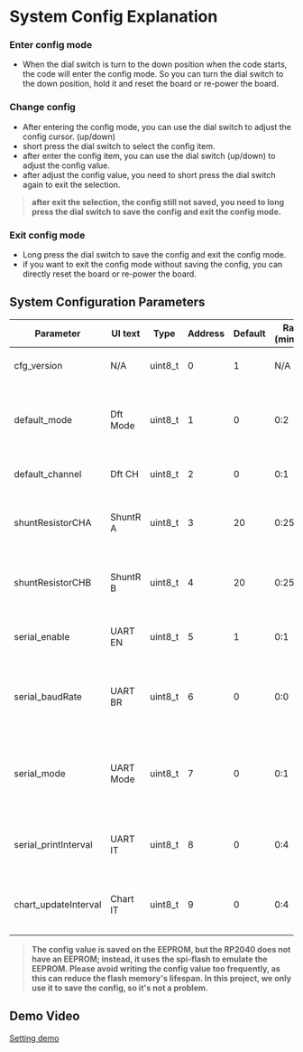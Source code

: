 # System Config Explanation


### Enter config mode
- When the dial switch is turn to the down position when the code starts, the code will enter the config mode. So you can turn the dial switch to the down position, hold it and reset the board or re-power the board.

### Change config
- After entering the config mode, you can use the dial switch to adjust the config cursor. (up/down)
- short press the dial switch to select the config item.
- after enter the config item, you can use the dial switch (up/down) to adjust the config value.
- after adjust the config value, you need to short press the dial switch again to exit the selection.

> **after exit the selection, the config still not saved, you need to long press the dial switch to save the config and exit the config mode.**

### Exit config mode
- Long press the dial switch to save the config and exit the config mode.
- if you want to exit the config mode without saving the config, you can directly reset the board or re-power the board.


## System Configuration Parameters

| Parameter | UI text | Type | Address | Default | Range (min:max) | Description |
|-----------|---------|------|---------|---------|-----------------|-------------|
| cfg_version | N/A | uint8_t | 0 | 1 | N/A | Increment when the config struct is changed |
| default_mode | Dft Mode | uint8_t | 1 | 0 | 0:2 | Default operation mode (0: dataMonitor, 1: dataMonitorChart, 2: dataMonitorCount) |
| default_channel | Dft CH | uint8_t | 2 | 0 | 0:1 | Default channel selection (0: CHA, 1: CHB) |
| shuntResistorCHA | ShuntR A | uint8_t | 3 | 20 | 0:255 | Shunt resistor value for Channel A (default: 20mOhm, 20=20mOhm) |
| shuntResistorCHB | ShuntR B | uint8_t | 4 | 20 | 0:255 | Shunt resistor value for Channel B (default: 20mOhm, 20=20mOhm) |
| serial_enable | UART EN | uint8_t | 5 | 1 | 0:1 | Serial communication enable/disable (0: disable, 1: enable) |
| serial_baudRate | UART BR | uint8_t | 6 | 0 | 0:0 | Serial communication baud rate (0: 115200, currently only 115200 is supported) |
| serial_mode | UART Mode | uint8_t | 7 | 0 | 0:1 | Serial communication mode (0: default/human readable, 1: arduino plotter mode) |
| serial_printInterval | UART IT | uint8_t | 8 | 0 | 0:4 | Interval for serial printing (0: 1000ms, 1: 500ms, 2: 100ms, 3: 50ms, 4: 10ms) |
| chart_updateInterval | Chart IT | uint8_t | 9 | 0 | 0:4 | Interval for chart updates (0: 50ms, 1: 100ms, 2: 250ms, 3: 500ms, 4: 1000ms) |


> **The config value is saved on the EEPROM, but the RP2040 does not have an EEPROM; instead, it uses the spi-flash to emulate the EEPROM. Please avoid writing the config value too frequently, as this can reduce the flash memory's lifespan. In this project, we only use it to save the config, so it's not a problem.**

## Demo Video
[Setting demo](Docs/Videos/Setting%20demo.mov)
